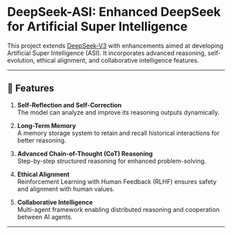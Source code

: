 # DeepSeek-ASI: Enhanced DeepSeek for Artificial Super Intelligence

This project extends [DeepSeek-V3](https://github.com/deepseek-ai/DeepSeek-V3) with enhancements aimed at developing Artificial Super Intelligence (ASI). It incorporates advanced reasoning, self-evolution, ethical alignment, and collaborative intelligence features.

---

## 🚀 Features

1. **Self-Reflection and Self-Correction**  
   The model can analyze and improve its reasoning outputs dynamically.

2. **Long-Term Memory**  
   A memory storage system to retain and recall historical interactions for better reasoning.

3. **Advanced Chain-of-Thought (CoT) Reasoning**  
   Step-by-step structured reasoning for enhanced problem-solving.

4. **Ethical Alignment**  
   Reinforcement Learning with Human Feedback (RLHF) ensures safety and alignment with human values.

5. **Collaborative Intelligence**  
   Multi-agent framework enabling distributed reasoning and cooperation between AI agents.

---
